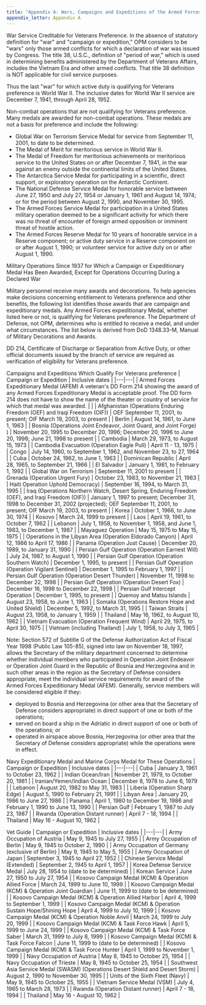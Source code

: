 ```yaml
---
title: "Appendix A: Wars, Campaigns and Expeditions of the Armed Forces Since WW II Which Qualify for Veterans Preference"
appendix_letter: Appendix A
---
```


War Service Creditable for Veterans Preference. In the absence of statutory definition for "war" and "campaign or expedition," OPM considers to be "wars" only those armed conflicts for which a declaration of war was issued by Congress. The title 38, U.S.C., definition of "period of war," which is used in determining benefits administered by the Department of Veterans Affairs, includes the Vietnam Era and other armed conflicts. That title 38 definition is NOT applicable for civil service purposes.

Thus the last "war" for which active duty is qualifying for Veterans preference is World War II. The inclusive dates for World War II service are December 7, 1941, through April 28, 1952.

Non-combat operations that are not qualifying for Veterans preference. Many medals are awarded for non-combat operations. These medals are not a basis for preference and include the following:

* Global War on Terrorism Service Medal for service from September 11, 2001, to date to be determined.
* The Medal of Merit for meritorious service in World War II.
* The Medal of Freedom for meritorious achievements or meritorious service to the United States on or after December 7, 1941, in the war against an enemy outside the continental limits of the United States.
* The Antarctica Service Medal for participating in a scientific, direct support, or exploratory operation on the Antarctic Continent.
* The National Defense Service Medal for honorable service between June 27, 1950 and July 27, 1954 or January 1, 1961 and August 14, 1974; or for the period between August 2, 1990, and November 30, 1995.
* The Armed Forces Service Medal for participation in a United States military operation deemed to be a significant activity for which there was no threat of encounter of foreign armed opposition or imminent threat of hostile action.
* The Armed Forces Reserve Medal for 10 years of honorable service in a Reserve component; or active duty service in a Reserve component on or after August 1, 1990; or volunteer service for active duty on or after August 1, 1990.

Military Operations Since 1937 for Which a Campaign or Expeditionary Medal Has Been Awarded, Except for Operations Occurring During a Declared War

Military personnel receive many awards and decorations. To help agencies make decisions concerning entitlement to Veterans preference and other benefits, the following list identifies those awards that are campaign and expeditionary medals. Any Armed Forces expeditionary Medal, whether listed here or not, is qualifying for Veterans preference. The Department of Defense, not OPM, determines who is entitled to receive a medal, and under what circumstances. The list below is derived from DoD 1348.33-M, Manual of Military Decorations and Awards.

DD 214, Certificate of Discharge or Separation from Active Duty, or other official documents issued by the branch of service are required as verification of eligibility for Veterans preference.

Campaigns and Expeditions Which Qualify For Veterans preference
| Campaign or Expedition | Inclusive dates |
|---|---|
| Armed Forces Expeditionary Medal (AFEM) A veteran's DD Form 214 showing the award of any Armed Forces Expeditionary Medal is acceptable proof. The DD form 214 does not have to show the name of the theater or country of service for which that medal was awarded. | |
| Afghanistan (Operations Enduring Freedom (OEF) and Iraqi Freedom (OIF)) | OEF September 11, 2001, to present; OIF March 19, 2003, to present |
| Berlin | August 14, 1961, to June 1, 1963 |
| Bosnia (Operations Joint Endeavor, Joint Guard, and Joint Forge) ) | November 20, 1995 to December 20, 1996; December 20, 1996 to June 20, 1998; June 21, 1998 to present |
| Cambodia | March 29, 1973, to August 15, 1973 |
| Cambodia Evacuation (Operation Eagle Pull) | April 11 - 13, 1975 |
| Congo | July 14, 1960, to September 1, 1962, and November 23, to 27, 1964 |
| Cuba | October 24, 1962, to June 1, 1963 |
| Dominican Republic | April 28, 1965, to September 21, 1966 |
| El Salvador | January 1, 1981, to February 1, 1992 |
| Global War on Terrorism | September 11, 2001 to present |
| Grenada (Operation Urgent Fury) | October 23, 1983, to November 21, 1983 |
| Haiti Operation Uphold Democracy) | September 16, 1994, to March 31, 1995 |
| Iraq (Operations Northern Watch, Desert Spring, Enduring Freedom (OEF), and Iraqi Freedom (OIF)) | January 1, 1997 to present; December 31, 1998 to December 31, 2002 (projected); OEF September 11, 2001, to present; OIF March 19, 2003, to present |
| Korea | October 1, 1966, to June 30, 1974 |
| Kosovo | March 24, 1999 to present |
| Laos | April 19, 1961, to October 7, 1962 |
| Lebanon | July 1, 1958, to November 1, 1958, and June 1, 1983, to December 1, 1987 |
| Mayaguez Operation | May 15, 1975 to May 15, 1975 |
| Operations in the Libyan Area (Operation Eldorado Canyon) | April 12, 1986 to April 17, 1986 |
| Panama (Operation Just Cause) | December 20, 1989, to January 31, 1990 |
| Persian Gulf Operation (Operation Earnest Will) | July 24, 1987, to August 1, 1990 |
| Persian Gulf Operation (Operation Southern Watch) | December 1, 1995, to present |
| Persian Gulf Operation (Operation Vigilant Sentinel) | December 1, 1995 to February 1, 1997 |
| Persian Gulf Operation (Operation Desert Thunder) | November 11, 1998 to December 22, 1998 |
| Persian Gulf Operation (Operation Desert Fox) | December 16, 1998 to December 22, 1998 |
| Persian Gulf Intercept Operation | December 1, 1995, to present |
| Quemoy and Matsu Islands | August 23, 1958, to June 1, 1963 |
| Somalia (Operations Restore Hope and United Shield) | December 5, 1992, to March 31, 1995 |
| Taiwan Straits | August 23, 1958, to January 1, 1959 |
| Thailand | May 16, 1962, to August 10, 1962 |
| Vietnam Evacuation (Operation Frequent Wind) | April 29, 1975, to April 30, 1975 |
| Vietnam (including Thailand) | July 1, 1958, to July 3, 1965 |

Note:
Section 572 of Subtitle G of the Defense Authorization Act of Fiscal Year 1998 (Public Law 105-85), signed into law on November 18, 1997, allows the Secretary of the military department concerned to determine whether individual members who participated in Operation Joint Endeavor or Operation Joint Guard in the Republic of Bosnia and Herzegovina and in such other areas in the region as the Secretary of Defense considers appropriate, meet the individual service requirements for award of the Armed Forces Expeditionary Medal (AFEM). Generally, service members will be considered eligible if they:
* deployed to Bosnia and Herzegovina (or other area that the Secretary of Defense considers appropriate) in direct support of one or both of the operations;
* served on board a ship in the Adriatic in direct support of one or both of the operations; or
* operated in airspace above Bosnia, Herzegovina (or other area that the Secretary of Defense considers appropriate) while the operations were in effect.

Navy Expeditionary Medal and Marine Corps Medal for These Operations
| Campaign or Expedition | Inclusive dates |
|---|---|
| Cuba | January 3, 1961 to October 23, 1962 |
| Indian Ocean/Iran | November 21, 1979, to October 20, 1981 |
| Iranian/Yemen/Indian Ocean | December 8, 1978 to June 6, 1979 |
| Lebanon | August 20, 1982 to May 31, 1983 |
| Liberia (Operation Sharp Edge) | August 5, 1990 to February 21, 1991 |
| Libyan Area | January 20, 1986 to June 27, 1986 |
| Panama | April 1, 1980 to December 19, 1986 and February 1, 1990 to June 13, 1990 |
| Persian Gulf | February 1, 1987 to July 23, 1987 |
| Rwanda (Operation Distant runner) | April 7 - 18, 1994 |
| Thailand | May 16 - August 10, 1962 |

Vet Guide
| Campaign or Expedition | Inclusive dates |
|---|---|
| Army Occupation of Austria | May 9, 1945 to July 27, 1955 |
| Army Occupation of Berlin | May 9, 1945 to October 2, 1990 |
| Army Occupation of Germany (exclusive of Berlin) | May 9, 1945 to May 5, 1955 |
| Army Occupation of Japan | September 3, 1945 to April 27, 1952 |
| Chinese Service Medal (Extended) | September 2, 1945 to April 1, 1957 |
| Korea Defense Service Medal | July 28, 1954 to (date to be determined) |
| Korean Service | June 27, 1950 to July 27, 1954 |
| Kosovo Campaign Medal (KCM) & Operation Allied Force | March 24, 1999 to June 10, 1999 |
| Kosovo Campaign Medal (KCM) & Operation Joint Guardian | June 11, 1999 to (date to be determined) |
| Kosovo Campaign Medal (KCM) & Operation Allied Harbor | April 4, 1999 to September 1, 1999 |
| Kosovo Campaign Medal (KCM) & Operation Sustain Hope/Shining Hope | April 4, 1999 to July 10, 1999 |
| Kosovo Campaign Medal (KCM) & Operation Noble Anvil | March 24, 1999 to July 20, 1999 |
| Kosovo Campaign Medal (KCM) & Task Force Hawk | April 5, 1999 to June 24, 1999 |
| Kosovo Campaign Medal (KCM) & Task Force Saber | March 31, 1999 to July 8, 1999 |
| Kosovo Campaign Medal (KCM) & Task Force Falcon | June 11, 1999 to (date to be determined) |
| Kosovo Campaign Medal (KCM) & Task Force Hunter | April 1, 1999 to November 1, 1999 |
| Navy Occupation of Austria | May 8, 1945 to October 25, 1954 |
| Navy Occupation of Trieste | May 8, 1945 to October 25, 1954 |
| Southwest Asia Service Medal (SWASM) (Operations Desert Shield and Desert Storm) | August 2, 1990 to November 30, 1995 |
| Units of the Sixth Fleet (Navy) | May 9, 1945 to October 25, 1955 |
| Vietnam Service Medal (VSM) | July 4, 1965 to March 28, 1973 |
| Rwanda (Operation Distant runner) | April 7 - 18, 1994 |
| Thailand | May 16 - August 10, 1962 |
